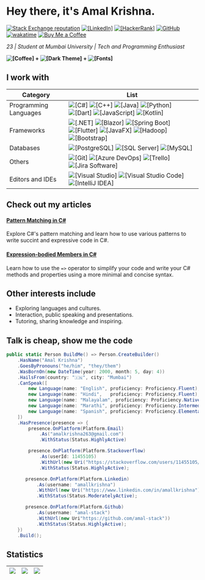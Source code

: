 # Hey there, it's Amal Krishna. 
[![Stack Exchange reputation](https://img.shields.io/stackexchange/stackoverflow/r/11455105?logo=stackoverflow)](https://stackoverflow.com/users/11455105/) [![[LinkedIn]](https://img.shields.io/badge/LinkedIn-0A66C2?logo=LinkedIn)](https://www.linkedin.com/in/amallkrishna/) [![[HackerRank]](https://img.shields.io/badge/HackerRank-00EA64?logo=HackerRank&logoColor=black)](https://www.hackerrank.com/amalkrishna263) [![GitHub](https://img.shields.io/badge/-GitHub-black?logo=GitHub)](https://github.com/amal-stack) [![wakatime](https://wakatime.com/badge/user/520feeb5-91cb-4cbc-80b3-49843c812cd3.svg)](https://wakatime.com/@520feeb5-91cb-4cbc-80b3-49843c812cd3) [![Buy Me a Coffee](https://img.shields.io/badge/-Buy%20Me%20a%20Coffee-FFDD00?logo=BuyMeACoffee&logoColor=black)](https://www.buymeacoffee.com/amalk)

*23 | Student at Mumbai University | Tech and Programming Enthusiast*


**![[Coffee]](https://img.shields.io/badge/-☕Coffee-6f4e37) + ![[Dark Theme]](https://img.shields.io/badge/-🌙Dark%20Theme-black) + ![[Fonts]](https://img.shields.io/badge/-🔤Fonts%20with%20Ligatures-blue)** 

## I work with
| Category | List
|----------|-----
| Programming Languages | ![[C#]](https://img.shields.io/badge/-C%23-239120?logo=CSharp) ![[C++]](https://img.shields.io/badge/-C++-00599C?logo=C%2B%2B) ![[Java]](https://img.shields.io/badge/-Java-437291?logo=openjdk&logoColor=white) ![[Python]](https://img.shields.io/badge/-Python-3776AB?logo=Python&logoColor=white) ![[Dart]](https://img.shields.io/badge/-Dart-0175C2?logo=Dart) ![[JavaScript]](https://img.shields.io/badge/-JavaScript-F7DF1E?logo=JavaScript&logoColor=black) ![[Kotlin]](https://img.shields.io/badge/-Kotlin-0095D5?logo=Kotlin&logoColor=white) |
| Frameworks | ![[.NET]](https://img.shields.io/badge/-.NET-512BD4?logo=.NET) ![[Blazor]](https://img.shields.io/badge/-Blazor-512BD4?logo=Blazor) ![[Spring Boot]](https://img.shields.io/badge/-Spring%20Boot-6DB33F?logo=spring&logoColor=white) ![[Flutter]](https://img.shields.io/badge/-Flutter-02569B?logo=flutter) ![[JavaFX]](https://img.shields.io/badge/-JavaFX-437291?logo=openjdk&logoColor=white) ![[Hadoop]](https://img.shields.io/badge/-Hadoop-66CCFF?logo=ApacheHadoop&logoColor=white) ![[Bootstrap]](https://img.shields.io/badge/-Bootstrap-7952B3?logo=Bootstrap&logoColor=white) |
| Databases | ![[PostgreSQL]](https://img.shields.io/badge/-PostgreSQL-4169E1?logo=PostgreSQL&logoColor=white) ![[SQL Server]](https://img.shields.io/badge/-Microsoft%20SQL%20Server-CC2927?logo=MicrosoftSQLServer&logoColor=white) ![[MySQL]](https://img.shields.io/badge/-MySQL-4479A1?logo=MySQL&logoColor=white) |
| Others | ![[Git]](https://img.shields.io/badge/-Git-F05032?logo=Git&logoColor=white) ![[Azure DevOps]](https://img.shields.io/badge/-Azure%20DevOps-0078D7?logo=AzureDevops) ![[Trello]](https://img.shields.io/badge/-Trello-0052CC?logo=Trello) ![[Jira Software]](https://img.shields.io/badge/-Jira%20Software-0052CC?logo=JiraSoftware) |
| Editors and IDEs | ![[Visual Studio]](https://img.shields.io/badge/-Visual%20Studio-5C2D91?logo=VisualStudio&logoColor=white) ![[Visual Studio Code]](https://img.shields.io/badge/-Visual%20Studio%20Code-007ACC?logo=VisualStudioCode&logoColor=white) ![[IntelliJ IDEA]](https://img.shields.io/badge/-IntelliJ%20IDEA-000000?logo=IntelliJIDEA)

## Check out my articles
#### [Pattern Matching in C#](https://www.geeksforgeeks.org/pattern-matching-in-c-sharp/)
Explore C#'s pattern matching and learn how to use various patterns to write succint and expressive code in C#.

 #### [Expression-bodied Members in C#](https://www.geeksforgeeks.org/expression-bodied-members-in-c-sharp/)
Learn how to use the `=>` operator to simplify your code and write your C# methods and properties using a more minimal and concise syntax.


## Other interests include 
* Exploring languages and cultures.
* Interaction, public speaking and presentations.
* Tutoring, sharing knowledge and inspiring.


## Talk is cheap, show me the code



```c#
public static Person BuildMe() => Person.CreateBuilder()
    .HasName("Amal Krishna")
    .GoesByPronouns("he/him", "they/them")
    .WasBornOn(new DateTime(year: 2000, month: 5, day: 4))
    .HailsFrom(country: "🇮🇳", city: "Mumbai")
    .CanSpeak([
        new Language(name: "English", proficiency: Proficiency.Fluent),
        new Language(name: "Hindi",   proficiency: Proficiency.Fluent),
        new Language(name: "Malayalam", proficiency: Proficiency.Native),
        new Language(name: "Marathi", proficiency: Proficiency.Intermediate),
        new Language(name: "Spanish", proficiency: Proficiency.Elementary)
    ])
    .HasPresence(presence => {
        presence.OnPlatform(Platform.Email)
            .As("amalkrishna263@gmail.com")
            .WithStatus(Status.HighlyActive)

        presence.OnPlatform(Platform.Stackoverflow)
            .As(userId: 11455105)
            .WithUrl(new Uri("https://stackoverflow.com/users/11455105/"))
            .WithStatus(Status.HighlyActive);

       presence.OnPlatform(Platform.Linkedin)
           .As(username: "amallkrishna")
           .WithUrl(new Uri("https://www.linkedin.com/in/amallkrishna"))
           .WithStatus(Status.ModeratelyActive);

       presence.OnPlatform(Platform.Github)
           .As(username: "amal-stack")
           .WithUrl(new Uri"https://github.com/amal-stack"))
           .WithStatus(Status.HighlyActive);
    })
    .Build();
```





## Statistics



 



| <a href="https://github.com/anuraghazra/github-readme-stats"> <img align="center" src="https://github-readme-stats.vercel.app/api?username=amal-stack&theme=material-palenight&count_private=true&show_icons=true"/> </a> | <a href="https://github.com/anuraghazra/github-readme-stats"><img align="center" src="https://github-readme-stats.vercel.app/api/top-langs/?username=amal-stack&theme=material-palenight&layout=compact" /></a> | <a href="https://github.com/anuraghazra/github-readme-stats"><img align="center" src="https://github-readme-stats.vercel.app/api/wakatime?username=amalkrishna&theme=material-palenight&layout=compact" /></a>   |
|----------|----------|----------|





<!---
amal-stack/amal-stack is a ✨ special ✨ repository because its `README.md` (this file) appears on your GitHub profile.
You can click the Preview link to take a look at your changes.
--->
